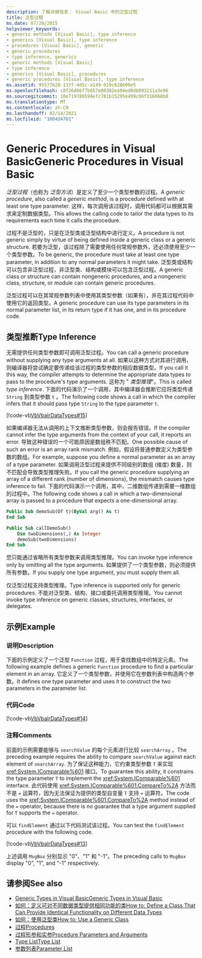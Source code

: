 ```yaml
---
description: 了解详细信息： Visual Basic 中的泛型过程
title: 泛型过程
ms.date: 07/20/2015
helpviewer_keywords:
- generic methods [Visual Basic], type inference
- generics [Visual Basic], type inference
- procedures [Visual Basic], generic
- generic procedures
- type inference, generics
- generic methods [Visual Basic]
- type inference
- generics [Visual Basic], procedures
- generic procedures [Visual Basic], type inference
ms.assetid: 95577b28-137f-4d5c-a149-919c828600e5
ms.openlocfilehash: c8f26d66f7b657e00382ea94ed0d6093211a3e96
ms.sourcegitcommit: 10e719780594efc781b15295e499c66f316068b8
ms.translationtype: MT
ms.contentlocale: zh-CN
ms.lasthandoff: 02/14/2021
ms.locfileid: "100434701"
---
```

# <a name="generic-procedures-in-visual-basic"></a><span data-ttu-id="5f21e-103">Generic Procedures in Visual Basic</span><span class="sxs-lookup"><span data-stu-id="5f21e-103">Generic Procedures in Visual Basic</span></span>

<span data-ttu-id="5f21e-104">*泛型过程*（也称为 *泛型方法*）是定义了至少一个类型参数的过程。</span><span class="sxs-lookup"><span data-stu-id="5f21e-104">A *generic procedure*, also called a *generic method*, is a procedure defined with at least one type parameter.</span></span> <span data-ttu-id="5f21e-105">这样，每次调用该过程时，调用代码都可以根据其需求来定制数据类型。</span><span class="sxs-lookup"><span data-stu-id="5f21e-105">This allows the calling code to tailor the data types to its requirements each time it calls the procedure.</span></span>  
  
 <span data-ttu-id="5f21e-106">过程不是泛型的，只是在泛型类或泛型结构中进行定义。</span><span class="sxs-lookup"><span data-stu-id="5f21e-106">A procedure is not generic simply by virtue of being defined inside a generic class or a generic structure.</span></span> <span data-ttu-id="5f21e-107">若要为泛型，该过程除了需要使用任何常规参数外，还必须使用至少一个类型参数。</span><span class="sxs-lookup"><span data-stu-id="5f21e-107">To be generic, the procedure must take at least one type parameter, in addition to any normal parameters it might take.</span></span> <span data-ttu-id="5f21e-108">泛型类或结构可以包含非泛型过程，非泛型类、结构或模块可以包含泛型过程。</span><span class="sxs-lookup"><span data-stu-id="5f21e-108">A generic class or structure can contain nongeneric procedures, and a nongeneric class, structure, or module can contain generic procedures.</span></span>  
  
 <span data-ttu-id="5f21e-109">泛型过程可以在其常规参数列表中使用其类型参数（如果有），并在其过程代码中使用它的返回类型。</span><span class="sxs-lookup"><span data-stu-id="5f21e-109">A generic procedure can use its type parameters in its normal parameter list, in its return type if it has one, and in its procedure code.</span></span>  
  
## <a name="type-inference"></a><span data-ttu-id="5f21e-110">类型推断</span><span class="sxs-lookup"><span data-stu-id="5f21e-110">Type Inference</span></span>  

 <span data-ttu-id="5f21e-111">无需提供任何类型参数即可调用泛型过程。</span><span class="sxs-lookup"><span data-stu-id="5f21e-111">You can call a generic procedure without supplying any type arguments at all.</span></span> <span data-ttu-id="5f21e-112">如果以这种方式对其进行调用，则编译器将尝试确定要传递给该过程的类型参数的相应数据类型。</span><span class="sxs-lookup"><span data-stu-id="5f21e-112">If you call it this way, the compiler attempts to determine the appropriate data types to pass to the procedure's type arguments.</span></span> <span data-ttu-id="5f21e-113">这称为 " *类型推理*"。</span><span class="sxs-lookup"><span data-stu-id="5f21e-113">This is called *type inference*.</span></span> <span data-ttu-id="5f21e-114">下面的代码演示了一个调用，其中编译器会推断它应将类型传递 `String` 到类型参数 `t` 。</span><span class="sxs-lookup"><span data-stu-id="5f21e-114">The following code shows a call in which the compiler infers that it should pass type `String` to the type parameter `t`.</span></span>  
  
 [!code-vb[VbVbalrDataTypes#15](~/samples/snippets/visualbasic/VS_Snippets_VBCSharp/VbVbalrDataTypes/VB/Class1.vb#15)]  
  
 <span data-ttu-id="5f21e-115">如果编译器无法从调用的上下文推断类型参数，则会报告错误。</span><span class="sxs-lookup"><span data-stu-id="5f21e-115">If the compiler cannot infer the type arguments from the context of your call, it reports an error.</span></span> <span data-ttu-id="5f21e-116">导致这种错误的一个可能原因是数组秩不匹配。</span><span class="sxs-lookup"><span data-stu-id="5f21e-116">One possible cause of such an error is an array rank mismatch.</span></span> <span data-ttu-id="5f21e-117">例如，假设将普通参数定义为类型参数的数组。</span><span class="sxs-lookup"><span data-stu-id="5f21e-117">For example, suppose you define a normal parameter as an array of a type parameter.</span></span> <span data-ttu-id="5f21e-118">如果调用泛型过程来提供不同级别的数组 (维度) 数量，则不匹配会导致类型推理失败。</span><span class="sxs-lookup"><span data-stu-id="5f21e-118">If you call the generic procedure supplying an array of a different rank (number of dimensions), the mismatch causes type inference to fail.</span></span> <span data-ttu-id="5f21e-119">下面的代码演示一个调用，其中，二维数组传递到需要一维数组的过程中。</span><span class="sxs-lookup"><span data-stu-id="5f21e-119">The following code shows a call in which a two-dimensional array is passed to a procedure that expects a one-dimensional array.</span></span>  
  
```vb  
Public Sub demoSub(Of t)(ByVal arg() As t)
End Sub

Public Sub callDemoSub()
    Dim twoDimensions(,) As Integer
    demoSub(twoDimensions)
End Sub
```
  
 <span data-ttu-id="5f21e-120">您只能通过省略所有类型参数来调用类型推理。</span><span class="sxs-lookup"><span data-stu-id="5f21e-120">You can invoke type inference only by omitting all the type arguments.</span></span> <span data-ttu-id="5f21e-121">如果提供了一个类型参数，则必须提供所有参数。</span><span class="sxs-lookup"><span data-stu-id="5f21e-121">If you supply one type argument, you must supply them all.</span></span>  
  
 <span data-ttu-id="5f21e-122">仅泛型过程支持类型推理。</span><span class="sxs-lookup"><span data-stu-id="5f21e-122">Type inference is supported only for generic procedures.</span></span> <span data-ttu-id="5f21e-123">不能对泛型类、结构、接口或委托调用类型推理。</span><span class="sxs-lookup"><span data-stu-id="5f21e-123">You cannot invoke type inference on generic classes, structures, interfaces, or delegates.</span></span>  
  
## <a name="example"></a><span data-ttu-id="5f21e-124">示例</span><span class="sxs-lookup"><span data-stu-id="5f21e-124">Example</span></span>  
  
### <a name="description"></a><span data-ttu-id="5f21e-125">说明</span><span class="sxs-lookup"><span data-stu-id="5f21e-125">Description</span></span>  

 <span data-ttu-id="5f21e-126">下面的示例定义了一个泛型 `Function` 过程，用于查找数组中的特定元素。</span><span class="sxs-lookup"><span data-stu-id="5f21e-126">The following example defines a generic `Function` procedure to find a particular element in an array.</span></span> <span data-ttu-id="5f21e-127">它定义了一个类型参数，并使用它在参数列表中构造两个参数。</span><span class="sxs-lookup"><span data-stu-id="5f21e-127">It defines one type parameter and uses it to construct the two parameters in the parameter list.</span></span>  
  
### <a name="code"></a><span data-ttu-id="5f21e-128">代码</span><span class="sxs-lookup"><span data-stu-id="5f21e-128">Code</span></span>  

 [!code-vb[VbVbalrDataTypes#14](~/samples/snippets/visualbasic/VS_Snippets_VBCSharp/VbVbalrDataTypes/VB/Class1.vb#14)]  
  
### <a name="comments"></a><span data-ttu-id="5f21e-129">注释</span><span class="sxs-lookup"><span data-stu-id="5f21e-129">Comments</span></span>  

 <span data-ttu-id="5f21e-130">前面的示例需要能够与 `searchValue` 的每个元素进行比较 `searchArray` 。</span><span class="sxs-lookup"><span data-stu-id="5f21e-130">The preceding example requires the ability to compare `searchValue` against each element of `searchArray`.</span></span> <span data-ttu-id="5f21e-131">为了保证这种能力，它约束类型参数 `T` 来实现 <xref:System.IComparable%601> 接口。</span><span class="sxs-lookup"><span data-stu-id="5f21e-131">To guarantee this ability, it constrains the type parameter `T` to implement the <xref:System.IComparable%601> interface.</span></span> <span data-ttu-id="5f21e-132">此代码使用 <xref:System.IComparable%601.CompareTo%2A> 方法而不是 `=` 运算符，因为无法保证为提供的类型自变量 `T` 支持 `=` 运算符。</span><span class="sxs-lookup"><span data-stu-id="5f21e-132">The code uses the <xref:System.IComparable%601.CompareTo%2A> method instead of the `=` operator, because there is no guarantee that a type argument supplied for `T` supports the `=` operator.</span></span>  
  
 <span data-ttu-id="5f21e-133">可以 `findElement` 通过以下代码测试该过程。</span><span class="sxs-lookup"><span data-stu-id="5f21e-133">You can test the `findElement` procedure with the following code.</span></span>  
  
 [!code-vb[VbVbalrDataTypes#13](~/samples/snippets/visualbasic/VS_Snippets_VBCSharp/VbVbalrDataTypes/VB/Class1.vb#13)]  
  
 <span data-ttu-id="5f21e-134">上述调用 `MsgBox` 分别显示 "0"、"1" 和 "-1"。</span><span class="sxs-lookup"><span data-stu-id="5f21e-134">The preceding calls to `MsgBox` display "0", "1", and "-1" respectively.</span></span>  
  
## <a name="see-also"></a><span data-ttu-id="5f21e-135">请参阅</span><span class="sxs-lookup"><span data-stu-id="5f21e-135">See also</span></span>

- [<span data-ttu-id="5f21e-136">Generic Types in Visual Basic</span><span class="sxs-lookup"><span data-stu-id="5f21e-136">Generic Types in Visual Basic</span></span>](generic-types.md)
- [<span data-ttu-id="5f21e-137">如何：定义可对不同数据类型提供相同功能的类</span><span class="sxs-lookup"><span data-stu-id="5f21e-137">How to: Define a Class That Can Provide Identical Functionality on Different Data Types</span></span>](how-to-define-a-class-that-can-provide-identical-functionality.md)
- [<span data-ttu-id="5f21e-138">如何：使用泛型类</span><span class="sxs-lookup"><span data-stu-id="5f21e-138">How to: Use a Generic Class</span></span>](how-to-use-a-generic-class.md)
- [<span data-ttu-id="5f21e-139">过程</span><span class="sxs-lookup"><span data-stu-id="5f21e-139">Procedures</span></span>](../procedures/index.md)
- [<span data-ttu-id="5f21e-140">过程形参和实参</span><span class="sxs-lookup"><span data-stu-id="5f21e-140">Procedure Parameters and Arguments</span></span>](../procedures/procedure-parameters-and-arguments.md)
- [<span data-ttu-id="5f21e-141">Type List</span><span class="sxs-lookup"><span data-stu-id="5f21e-141">Type List</span></span>](../../../language-reference/statements/type-list.md)
- [<span data-ttu-id="5f21e-142">参数列表</span><span class="sxs-lookup"><span data-stu-id="5f21e-142">Parameter List</span></span>](../../../language-reference/statements/parameter-list.md)
